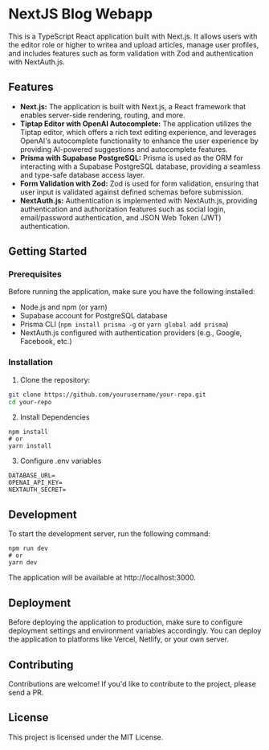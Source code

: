 # NextJS Blog Webapp
This is a TypeScript React application built with Next.js. It allows users with the editor role or higher to writea and upload articles, manage user profiles, and includes features such as form validation with Zod and authentication with NextAuth.js.

## Features

- **Next.js:** The application is built with Next.js, a React framework that enables server-side rendering, routing, and more.
- **Tiptap Editor with OpenAI Autocomplete:** The application utilizes the Tiptap editor, which offers a rich text editing experience, and leverages OpenAI's autocomplete functionality to enhance the user experience by providing AI-powered suggestions and autocomplete features.
- **Prisma with Supabase PostgreSQL:** Prisma is used as the ORM for interacting with a Supabase PostgreSQL database, providing a seamless and type-safe database access layer.
- **Form Validation with Zod:** Zod is used for form validation, ensuring that user input is validated against defined schemas before submission.
- **NextAuth.js:** Authentication is implemented with NextAuth.js, providing authentication and authorization features such as social login, email/password authentication, and JSON Web Token (JWT) authentication.

## Getting Started

### Prerequisites

Before running the application, make sure you have the following installed:

- Node.js and npm (or yarn)
- Supabase account for PostgreSQL database
- Prisma CLI (`npm install prisma -g` or `yarn global add prisma`)
- NextAuth.js configured with authentication providers (e.g., Google, Facebook, etc.)

### Installation

1. Clone the repository:

```bash
git clone https://github.com/yourusername/your-repo.git
cd your-repo
```
2. Install Dependencies
```
npm install
# or
yarn install
```
3. Configure .env variables
```
DATABASE_URL=
OPENAI_API_KEY=
NEXTAUTH_SECRET=
```

## Development
To start the development server, run the following command:
```
npm run dev
# or
yarn dev
```

The application will be available at http://localhost:3000.

## Deployment
Before deploying the application to production, make sure to configure deployment settings and environment variables accordingly. You can deploy the application to platforms like Vercel, Netlify, or your own server.

## Contributing
Contributions are welcome! If you'd like to contribute to the project, please send a PR.

## License
This project is licensed under the MIT License.
